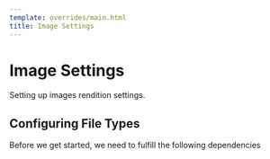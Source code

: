```yaml
---
template: overrides/main.html
title: Image Settings
---
```


# Image Settings

Setting up images rendition settings.

## Configuring File Types
Before we get started, we need to fulfill the following dependencies

